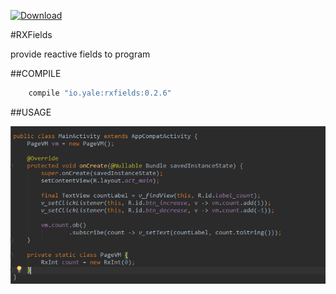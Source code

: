 [ ![Download](https://api.bintray.com/packages/yalezheng/maven/RXFields/images/download.svg) ](https://bintray.com/yalezheng/maven/RXFields/_latestVersion)

#RXFields

provide reactive fields to program

##COMPILE
```gradle
    compile "io.yale:rxfields:0.2.6"
```

##USAGE

![Usage](https://raw.githubusercontent.com/YaleZheng/RXFields/master/assets/usage.png)
